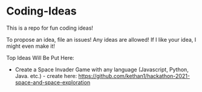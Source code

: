 # Coding-Ideas
This is a repo for fun coding ideas!

To propose an idea, file an issues! Any ideas are allowed! If I like your idea, I might even make it!

Top Ideas Will Be Put Here:
- Create a Space Invader Game with any language (Javascript, Python, Java. etc.) - create here: https://github.com/kethan1/hackathon-2021-space-and-space-exploration
